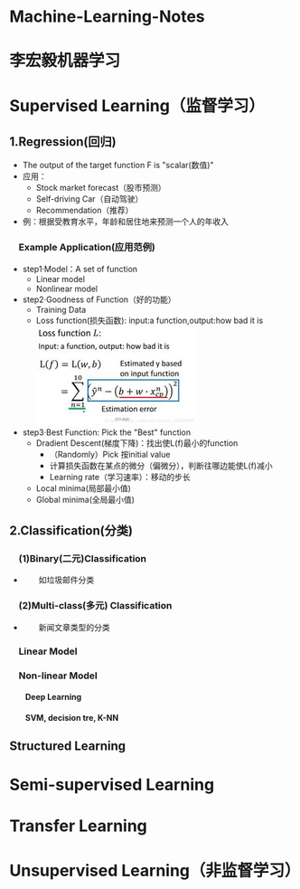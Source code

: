 # Machine-Learning-Notes
# 李宏毅机器学习
# Supervised Learning（监督学习）
## 1.Regression(回归)
   - The output of the target function F is "scalar(数值)"
   - 应用：
      - Stock market forecast（股市预测）
      - Self-driving Car（自动驾驶）
      - Recommendation（推荐）
   - 例：根据受教育水平，年龄和居住地来预测一个人的年收入
### &emsp;Example Application(应用范例)
   - step1·Model：A set of function
      - Linear model
      - Nonlinear model
   - step2·Goodness of Function（好的功能）
      - Training Data
      - Loss function(损失函数): input:a function,output:how bad it is
![](loss_function.jpg)
   - step3·Best Function: Pick the "Best" function
      - Dradient Descent(梯度下降)：找出使L(f)最小的function
         - （Randomly）Pick 按initial value
         - 计算损失函数在某点的微分（偏微分），判断往哪边能使L(f)减小
         - Learning rate（学习速率）：移动的步长
      - Local minima(局部最小值)
      - Global minima(全局最小值)
## 2.Classification(分类)
### &emsp;(1)Binary(二元)Classification
   - &emsp;&emsp;如垃圾邮件分类
### &emsp;(2)Multi-class(多元) Classification
   - &emsp;&emsp;新闻文章类型的分类
### &emsp;Linear Model
### &emsp;Non-linear Model
#### &emsp;&emsp;Deep Learning
#### &emsp;&emsp;SVM, decision tre, K-NN
## Structured Learning
# Semi-supervised Learning
# Transfer Learning
# Unsupervised Learning（非监督学习）

